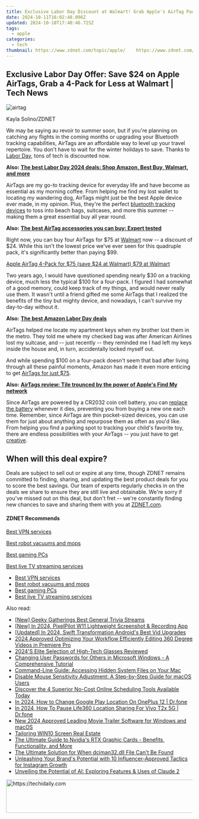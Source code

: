 ```yaml
---
title: Exclusive Labor Day Discount at Walmart! Grab Apple's AirTag Pack of Four and Enjoy Savings Up to $24 - Shop Now on ZDNET.
date: 2024-10-11T16:02:48.096Z
updated: 2024-10-18T17:40:46.725Z
tags:
  - apple
categories:
  - tech
thumbnail: https://www.zdnet.com/topic/apple/    https://www.zdnet.com/a/img/resize/8d8a052a7f59c1b15df92c39f6f5b5e8d9ca551b/2024/02/20/b14c53f9-6e74-4e39-b6f4-e44f7bff40b0/img-0679.jpg?width=170&height=96&fit=crop&auto=webp
---
```


## Exclusive Labor Day Offer: Save $24 on Apple AirTags, Grab a 4-Pack for Less at Walmart | Tech News

![airtag](https://www.zdnet.com/a/img/resize/b1e5ab58fd08f86f770e538b06647ad1995f45f7/2024/02/20/16bed821-221f-4af3-aa35-0043a2afc64c/img-0685.jpg?auto=webp&width=1280)

Kayla Solino/ZDNET

We may be saying au revoir to summer soon, but if you're planning on catching any flights in the coming months or upgrading your Bluetooth tracking capabilities, AirTags are an affordable way to level up your travel repertoire. You don't have to wait for the winter holidays to save. Thanks to [Labor Day](https://www.zdnet.com/article/best-labor-day-deals-2024/#link={), tons of tech is discounted now. 

**Also:** [**The best Labor Day 2024 deals: Shop Amazon, Best Buy, Walmart, and more**](https://www.zdnet.com/article/best-labor-day-deals-2024/)

AirTags are my go-to tracking device for everyday life and have become as essential as my morning coffee. From helping me find my lost wallet to locating my wandering dog, AirTags might just be the best Apple device ever made, in my opinion. Plus, they're the perfect [bluetooth tracking devices](https://www.zdnet.com/article/best-bluetooth-tracker/) to toss into beach bags, suitcases, and more this summer -- making them a great essential buy all year round. 

**Also:** [**The best AirTag accessories you can buy: Expert tested**](https://www.zdnet.com/article/best-airtag-accessories/)

Right now, you can buy four AirTags for $75 at [Walmart](https://goto.walmart.com/c/5597632/565706/9383?sharedid=zdnet&partnerpropertyid=1980086&u=https%3A%2F%2Fwww.walmart.com%2Fip%2FApple-AirTag-4-Pack%2F408992127%3F&subId1=zd-__COM_CLICK_ID__-dtp) now -- a discount of $24\. While this isn't the lowest price we've ever seen for this quadruple pack, it's significantly better than paying $99\. 

[Apple AirTag 4-Pack for $75 (save $24 at Walmart) $79 at Walmart](https://goto.walmart.com/c/5597632/565706/9383?sharedid=zdnet&partnerpropertyid=1980086&u=https%3A%2F%2Fwww.walmart.com%2Fip%2FApple-AirTag-4-Pack%2F408992127%3F&subId1=zd-__COM_CLICK_ID__-dtp)

Two years ago, I would have questioned spending nearly $30 on a tracking device, much less the typical $100 for a four-pack. I figured I had somewhat of a good memory, could keep track of my things, and would never really use them. It wasn't until a friend gifted me some AirTags that I realized the benefits of the tiny but mighty device, and nowadays, I can't survive my day-to-day without it. 

**Also:** [**The best Amazon Labor Day deals**](https://www.zdnet.com/home-and-office/best-labor-day-amazon-deals-2024/)

AirTags helped me locate my apartment keys when my brother lost them in the metro. They told me where my checked bag was after American Airlines lost my suitcase, and -- just recently -- they reminded me I had left my keys inside the house and, in turn, accidentally locked myself out. 

And while spending $100 on a four-pack doesn't seem that bad after living through all these painful moments, Amazon has made it even more enticing to get [AirTags for just $75](https://goto.walmart.com/c/5597632/565706/9383?sharedid=zdnet&partnerpropertyid=1980086&u=https%3A%2F%2Fwww.walmart.com%2Fip%2FApple-AirTag-4-Pack%2F408992127%3F&subId1=zd-__COM_CLICK_ID__-dtp). 

**Also:** [**AirTags review: Tile trounced by the power of Apple's Find My network**](https://www.zdnet.com/product/apple-airtag-anti-loss-bluetooth-tag-for-cellular-phone-tablet-mx532ama/)

Since AirTags are powered by a CR2032 coin cell battery, you can [replace the battery](https://www.zdnet.com/article/how-to-change-the-battery-in-your-apple-airtag/) whenever it dies, preventing you from buying a new one each time. Remember, since AirTags are thin pocket-sized devices, you can use them for just about anything and repurpose them as often as you'd like. From helping you find a parking spot to tracking your child's favorite toy, there are endless possibilities with your AirTags -- you just have to get [creative](https://www.zdnet.com/article/seven-ways-apple-airtags-can-help-you-beyond-tracking-keys/). 

## When will this deal expire?

Deals are subject to sell out or expire at any time, though ZDNET remains committed to finding, sharing, and updating the best product deals for you to score the best savings. Our team of experts regularly checks in on the deals we share to ensure they are still live and obtainable. We're sorry if you've missed out on this deal, but don't fret -- we're constantly finding new chances to save and sharing them with you at [ZDNET.com](https://www.zdnet.com/). 

#### **ZDNET** Recommends

[Best VPN services](https://www.zdnet.com/article/best-vpn/ "Best VPN services")

[Best robot vacuums and mops](https://www.zdnet.com/article/best-robot-vacuum-mop/ "Best robot vacuums and mops")

[Best gaming PCs](https://www.zdnet.com/article/best-gaming-pc/ "Best gaming PCs")

[Best live TV streaming services](https://www.zdnet.com/article/best-live-tv-streaming-service/ "Best live TV streaming services")

* [Best VPN services](https://www.zdnet.com/article/best-vpn/ "Best VPN services")
* [Best robot vacuums and mops](https://www.zdnet.com/article/best-robot-vacuum-mop/ "Best robot vacuums and mops")
* [Best gaming PCs](https://www.zdnet.com/article/best-gaming-pc/ "Best gaming PCs")
* [Best live TV streaming services](https://www.zdnet.com/article/best-live-tv-streaming-service/ "Best live TV streaming services")

<ins class="adsbygoogle"
     style="display:block"
     data-ad-format="autorelaxed"
     data-ad-client="ca-pub-7571918770474297"
     data-ad-slot="1223367746"></ins>

<ins class="adsbygoogle"
     style="display:block"
     data-ad-client="ca-pub-7571918770474297"
     data-ad-slot="8358498916"
     data-ad-format="auto"
     data-full-width-responsive="true"></ins>

<span class="atpl-alsoreadstyle">Also read:</span>
<div><ul>
<li><a href="https://some-knowledge.techidaily.com/new-geeky-gatherings-best-general-trivia-streams/"><u>[New] Geeky Gatherings Best General Trivia Streams</u></a></li>
<li><a href="https://remote-screen-capture.techidaily.com/new-in-2024-pixelpilot-w11-lightweight-screenshot-and-recording-app/"><u>[New] In 2024, PixelPilot W11 Lightweight Screenshot & Recording App</u></a></li>
<li><a href="https://fox-glue.techidaily.com/updated-in-2024-swift-transformation-androids-best-vid-upgrades/"><u>[Updated] In 2024, Swift Transformation Android's Best Vid Upgrades</u></a></li>
<li><a href="https://extra-approaches.techidaily.com/2024-approved-optimizing-your-workflow-efficiently-editing-360-degree-videos-in-premiere-pro/"><u>2024 Approved Optimizing Your Workflow Efficiently Editing 360 Degree Videos in Premiere Pro</u></a></li>
<li><a href="https://techno-recovery.techidaily.com/2024s-elite-selection-of-high-tech-glasses-reviewed/"><u>2024'S Elite Selection of High-Tech Glasses Reviewed</u></a></li>
<li><a href="https://techno-recovery.techidaily.com/changing-user-passwords-for-others-in-microsoft-windows-a-comprehensive-tutorial/"><u>Changing User Passwords for Others in Microsoft Windows - A Comprehensive Tutorial</u></a></li>
<li><a href="https://techno-recovery.techidaily.com/command-line-guide-accessing-hidden-system-files-on-your-mac/"><u>Command-Line Guide: Accessing Hidden System Files on Your Mac</u></a></li>
<li><a href="https://techno-recovery.techidaily.com/disable-mouse-sensitivity-adjustment-a-step-by-step-guide-for-macos-users/"><u>Disable Mouse Sensitivity Adjustment: A Step-by-Step Guide for macOS Users</u></a></li>
<li><a href="https://techno-recovery.techidaily.com/discover-the-4-superior-no-cost-online-scheduling-tools-available-today/"><u>Discover the 4 Superior No-Cost Online Scheduling Tools Available Today</u></a></li>
<li><a href="https://review-topics.techidaily.com/in-2024-how-to-change-google-play-location-on-oneplus-12-drfone-by-drfone-virtual-android/"><u>In 2024, How to Change Google Play Location On OnePlus 12 | Dr.fone</u></a></li>
<li><a href="https://location-social.techidaily.com/in-2024-how-to-pause-life360-location-sharing-for-vivo-t2x-5g-drfone-by-drfone-virtual-android/"><u>In 2024, How To Pause Life360 Location Sharing For Vivo T2x 5G | Dr.fone</u></a></li>
<li><a href="https://ai-video-tools.techidaily.com/new-2024-approved-leading-movie-trailer-software-for-windows-and-macos/"><u>New 2024 Approved Leading Movie Trailer Software for Windows and macOS</u></a></li>
<li><a href="https://network-issues.techidaily.com/tailoring-win10-screen-real-estate/"><u>Tailoring WIN10 Screen Real Estate</u></a></li>
<li><a href="https://techno-recovery.techidaily.com/the-ultimate-guide-to-nvidias-rtx-graphic-cards-benefits-functionality-and-more/"><u>The Ultimate Guide to Nvidia's RTX Graphic Cards - Benefits, Functionality, and More</u></a></li>
<li><a href="https://techno-recovery.techidaily.com/the-ultimate-solution-for-when-dciman32dll-file-cant-be-found/"><u>The Ultimate Solution for When dciman32.dll File Can't Be Found</u></a></li>
<li><a href="https://techno-recovery.techidaily.com/unleashing-your-brands-potential-with-10-influencer-approved-tactics-for-instagram-growth/"><u>Unleashing Your Brand's Potential with 10 Influencer-Approved Tactics for Instagram Growth</u></a></li>
<li><a href="https://tech-haven.techidaily.com/unveiling-the-potential-of-ai-exploring-features-and-uses-of-claude-2/"><u>Unveiling the Potential of AI: Exploring Features & Uses of Claude 2</u></a></li>
</ul></div>

<!-- affiliate ads begin -->
<a href="https://unicoeye.pxf.io/c/5597632/2134490/18498" target="_top" id="2134490">
  <img src="//a.impactradius-go.com/display-ad/18498-2134490" border="0" alt="https://techidaily.com" width="728" height="90"/>
</a>
<img height="0" width="0" src="https://unicoeye.pxf.io/i/5597632/2134490/18498" style="position:absolute;visibility:hidden;" border="0" />
<!-- affiliate ads end -->

